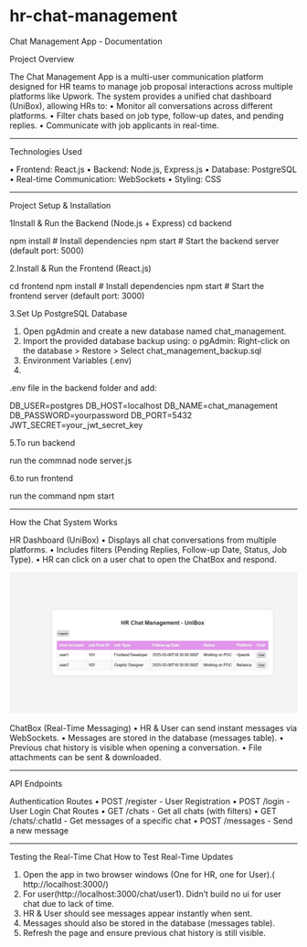 # hr-chat-management
Chat Management App - Documentation

Project Overview

The Chat Management App is a multi-user communication platform designed for HR teams to manage job proposal interactions across multiple platforms like Upwork. The system provides a unified chat dashboard (UniBox), allowing HRs to:
•	Monitor all conversations across different platforms.
•	Filter chats based on job type, follow-up dates, and pending replies.
•	Communicate with job applicants in real-time.
________________________________________
Technologies Used

•	Frontend: React.js
•	Backend: Node.js, Express.js
•	Database: PostgreSQL
•	Real-time Communication: WebSockets
•	Styling: CSS
________________________________________
Project Setup & Installation

1Install & Run the Backend (Node.js + Express)
 cd backend
 
 npm install  # Install dependencies
 npm start    # Start the backend server (default port: 5000)
 
2.Install & Run the Frontend (React.js)

 cd frontend
 npm install  # Install dependencies
 npm start    # Start the frontend server (default port: 3000)
 
3.Set Up PostgreSQL Database

1.	Open pgAdmin and create a new database named chat_management.
2.	Import the provided database backup using:
o	pgAdmin: Right-click on the database > Restore > Select chat_management_backup.sql
4. Environment Variables (.env)
5. 
 .env file in the backend folder and add:

DB_USER=postgres
DB_HOST=localhost
DB_NAME=chat_management
DB_PASSWORD=yourpassword
DB_PORT=5432
JWT_SECRET=your_jwt_secret_key

5.To run backend 

run the commnad node server.js

6.to run frontend

run the command npm start 
________________________________________
How the Chat System Works

HR Dashboard (UniBox)
•	Displays all chat conversations from multiple platforms.
•	Includes filters (Pending Replies, Follow-up Date, Status, Job Type).
•	HR can click on a user chat to open the ChatBox and respond.

![Chat Dashboard](https://github.com/nayanal/hr-chat-management/blob/main/screenshots/Capture3.JPG)


ChatBox (Real-Time Messaging)
•	HR & User can send instant messages via WebSockets.
•	Messages are stored in the database (messages table).
•	Previous chat history is visible when opening a conversation.
•	File attachments can be sent & downloaded.

________________________________________
 API Endpoints
 
Authentication Routes
•	POST /register - User Registration
•	POST /login - User Login
Chat Routes
•	GET /chats - Get all chats (with filters)
•	GET /chats/:chatId - Get messages of a specific chat
•	POST /messages - Send a new message
________________________________________
Testing the Real-Time Chat
How to Test Real-Time Updates
1.	Open the app in two browser windows (One for HR, one for User).( http://localhost:3000/)
2.	For user(http://localhost:3000/chat/user1). Didn’t build no ui for user chat due to lack of time.
3.	HR & User should see messages appear instantly when sent.
4.	Messages should also be stored in the database (messages table).
5.	Refresh the page and ensure previous chat history is still visible.

